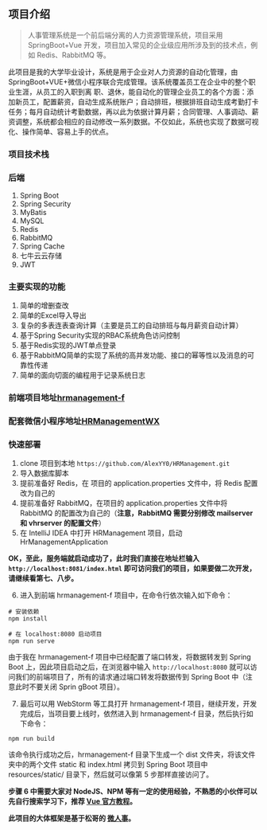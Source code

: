## 项目介绍
> 人事管理系统是一个前后端分离的人力资源管理系统，项目采用 SpringBoot+Vue 开发，项目加入常见的企业级应用所涉及到的技术点，例如 Redis、RabbitMQ 等。

此项目是我的大学毕业设计，系统是用于企业对人力资源的自动化管理，由SpringBoot+VUE+微信小程序联合完成管理。该系统覆盖员工在企业中的整个职业生涯，从员工的入职到离 职、退休，能自动化的管理企业员工的各个方面：添加新员工，配置薪资，自动生成系统账户；自动排班，根据排班自动生成考勤打卡任务；每月自动统计考勤数据，再以此为依据计算月薪；合同管理、人事调动、薪资调整，系统都会相应的自动修改一系列数据。不仅如此，系统也实现了数据可视化、操作简单、容易上手的优点。 
### 项目技术栈
### 后端
1. Spring Boot
2. Spring Security
3. MyBatis
4. MySQL
5. Redis
6. RabbitMQ
7. Spring Cache
8. 七牛云云存储
9. JWT
### 主要实现的功能
1. 简单的增删查改
2. 简单的Excel导入导出
3. 复杂的多表连表查询计算（主要是员工的自动排班与每月薪资自动计算）
4. 基于Spring Security实现的RBAC系统角色访问控制
5. 基于Redis实现的JWT单点登录
6. 基于RabbitMQ简单的实现了系统的高并发功能、接口的幂等性以及消息的可靠性传递
7. 简单的面向切面的编程用于记录系统日志

### 前端项目地址[hrmanagement-f](https://github.com/AlexYY0/hrmanagement-f)
### 配套微信小程序地址[HRManagementWX](https://github.com/AlexYY0/HRManagementWX)

### 快速部署
1. clone 项目到本地 `https://github.com/AlexYY0/HRManagement.git`
2. 导入数据库脚本
3. 提前准备好 Redis，在 项目的 application.properties 文件中，将 Redis 配置改为自己的
4. 提前准备好 RabbitMQ，在项目的 application.properties 文件中将 RabbitMQ 的配置改为自己的（**注意，RabbitMQ 需要分别修改 mailserver 和 vhrserver 的配置文件**）
5. 在 IntelliJ IDEA 中打开 HRManagement 项目，启动 HrManagementApplication

**OK，至此，服务端就启动成功了，此时我们直接在地址栏输入 `http://localhost:8081/index.html` 即可访问我们的项目，如果要做二次开发，请继续看第七、八步。**

6. 进入到前端 hrmanagement-f 项目中，在命令行依次输入如下命令：

```
# 安装依赖
npm install

# 在 localhost:8080 启动项目
npm run serve
```

由于我在 hrmanagement-f 项目中已经配置了端口转发，将数据转发到 Spring Boot 上，因此项目启动之后，在浏览器中输入 `http://localhost:8080` 就可以访问我们的前端项目了，所有的请求通过端口转发将数据传到 Spring Boot 中（注意此时不要关闭 Sprin gBoot 项目）。

7. 最后可以用 WebStorm 等工具打开 hrmanagement-f 项目，继续开发，开发完成后，当项目要上线时，依然进入到 hrmanagement-f 目录，然后执行如下命令：

```
npm run build
```

该命令执行成功之后，hrmanagement-f 目录下生成一个 dist 文件夹，将该文件夹中的两个文件 static 和 index.html 拷贝到 Spring Boot 项目中 resources/static/ 目录下，然后就可以像第 5 步那样直接访问了。


**步骤 6 中需要大家对 NodeJS、NPM 等有一定的使用经验，不熟悉的小伙伴可以先自行搜索学习下，推荐 [Vue 官方教程](https://cn.vuejs.org/v2/guide/)。**

**此项目的大体框架是基于松哥的 [微人事](https://github.com/lenve/vhr)。**
